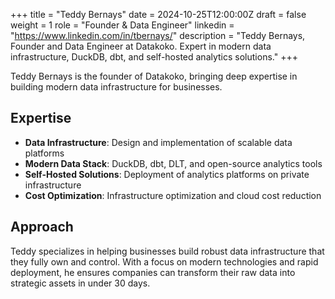 +++
title = "Teddy Bernays"
date = 2024-10-25T12:00:00Z
draft = false
weight = 1
role = "Founder & Data Engineer"
linkedin = "https://www.linkedin.com/in/tbernays/"
description = "Teddy Bernays, Founder and Data Engineer at Datakoko. Expert in modern data infrastructure, DuckDB, dbt, and self-hosted analytics solutions."
+++

Teddy Bernays is the founder of Datakoko, bringing deep expertise in building modern data infrastructure for businesses.

## Expertise

- **Data Infrastructure**: Design and implementation of scalable data platforms
- **Modern Data Stack**: DuckDB, dbt, DLT, and open-source analytics tools
- **Self-Hosted Solutions**: Deployment of analytics platforms on private infrastructure
- **Cost Optimization**: Infrastructure optimization and cloud cost reduction

## Approach

Teddy specializes in helping businesses build robust data infrastructure that they fully own and control. With a focus on modern technologies and rapid deployment, he ensures companies can transform their raw data into strategic assets in under 30 days.
